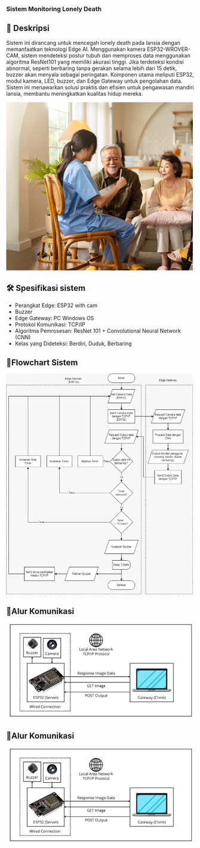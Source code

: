 ### Sistem Monitoring Lonely Death

## 📝 **Deskripsi**
Sistem ini dirancang untuk mencegah lonely death pada lansia dengan memanfaatkan teknologi Edge AI. Menggunakan kamera ESP32-WROVER-CAM, sistem mendeteksi postur tubuh dan memproses data menggunakan algoritma ResNet101 yang memiliki akurasi tinggi. Jika terdeteksi kondisi abnormal, seperti berbaring tanpa gerakan selama lebih dari 15 detik, buzzer akan menyala sebagai peringatan. Komponen utama meliputi ESP32, modul kamera, LED, buzzer, dan Edge Gateway untuk pengolahan data. Sistem ini menawarkan solusi praktis dan efisien untuk pengawasan mandiri lansia, membantu meningkatkan kualitas hidup mereka.

<img src="assets/15-cara-merawat-lansia-dengan-benar-di-rumah.jpg" alt="lansia" width="500">


## 🛠 **Spesifikasi sistem**
- Perangkat Edge: ESP32 with cam
- Buzzer
- Edge Gateway: PC Windows OS
- Protokol Komunikasi: TCP/IP
- Algoritma Pemrosesan: ResNet 101 + Convolutional Neural Network (CNN)
- Kelas yang Dideteksi: Berdiri, Duduk, Berbaring

## 📝**Flowchart Sistem**
<img src="assets/Flowchart sistem.jpg" alt="Flowchart" width="500">

## 📝**Alur Komunikasi**
<img src="assets/alur komunikasi.png" alt="Alur Komunikasi" width="500">

## 📝**Alur Komunikasi**
<img src="assets/alur komunikasi.png" alt="Alur Komunikasi" width="500">

  
